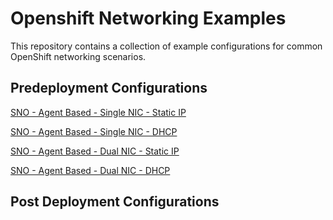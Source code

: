 # Openshift Networking Examples

This repository contains a collection of example configurations for common OpenShift networking scenarios.

## Predeployment Configurations

[SNO - Agent Based - Single NIC - Static IP](https://github.com/dlystra/openshift-networking-examples/tree/main/SNO%20-%20Agent%20Based%20-%20Single%20NIC%20-%20Static%20IP)

[SNO - Agent Based - Single NIC - DHCP](https://github.com/dlystra/openshift-networking-examples/tree/main/SNO%20-%20Agent%20Based%20-%20Single%20NIC%20-%20DHCP)

[SNO - Agent Based - Dual NIC - Static IP](https://github.com/dlystra/openshift-networking-examples/tree/main/SNO%20-%20Agent%20Based%20-%20Dual%20NIC%20-%20Static%20IP)

[SNO - Agent Based - Dual NIC - DHCP](https://github.com/dlystra/openshift-networking-examples/blob/main/SNO%20-%20Agent%20Based%20-%20Dual%20NIC%20-%20DHCP/README.md)

## Post Deployment Configurations
